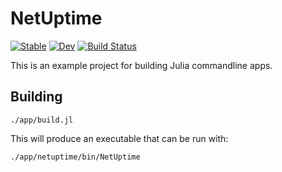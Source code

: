 # NetUptime

[![Stable](https://img.shields.io/badge/docs-stable-blue.svg)](https://sjkelly.github.io/NetUptime.jl/stable)
[![Dev](https://img.shields.io/badge/docs-dev-blue.svg)](https://sjkelly.github.io/NetUptime.jl/dev)
[![Build Status](https://github.com/sjkelly/NetUptime.jl/workflows/CI/badge.svg)](https://github.com/sjkelly/NetUptime.jl/actions)


This is an example project for building Julia commandline apps.

## Building

```
./app/build.jl
```

This will produce an executable that can be run with:

```
./app/netuptime/bin/NetUptime
```
